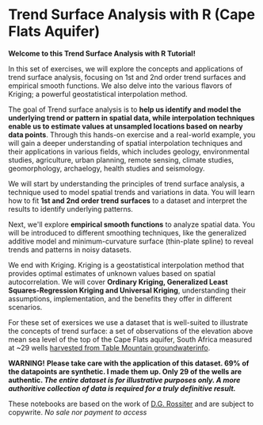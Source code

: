 # Trend Surface Analysis with R (Cape Flats Aquifer)

**Welcome to this Trend Surface Analysis with R Tutorial!** 

In this set of exercises, we will explore the concepts and applications of trend surface analysis, focusing on 1st and 2nd order trend surfaces and empirical smooth functions. We also delve into the various flavors of Kriging; a powerful geostatistical interpolation method.

The goal of Trend surface analysis is to **help us identify and model the underlying trend or pattern in spatial data, while interpolation techniques enable us to estimate values at unsampled locations based on nearby data points**. Through this hands-on exercise and a real-world example, you will gain a deeper understanding of spatial interpolation techniques and their applications in various fields, which includes geology, environmental studies, agriculture, urban planning, remote sensing, climate studies, geomorphology, archaelogy, health studies and seismology.

We will start by understanding the principles of trend surface analysis, a technique used to model spatial trends and variations in data. You will learn how to fit **1st and 2nd order trend surfaces** to a dataset and interpret the results to identify underlying patterns.

Next, we'll explore **empirical smooth functions** to analyze spatial data. You will be introduced to different smoothing techniques, like the generalized additive model and minimum-curvature surface (thin-plate spline) to reveal trends and patterns in noisy datasets.

We end with Kriging. Kriging is a geostatistical interpolation method that provides optimal estimates of unknown values based on spatial autocorrelation. We will cover **Ordinary Kriging, Generalized Least Squares-Regression Kriging and Universal Kriging**, understanding their assumptions, implementation, and the benefits they offer in different scenarios.

For these set of exersices we use a dataset that is well-suited to illustrate the concepts of trend surface: a set of observations of the elevation above mean sea level of the top of the Cape Flats aquifer, South Africa measured at ~29 wells [harvested from Table Mountain groundwaterinfo](https://tablemountain.groundwaterinfo.africa/index.php/view/map/?repository=tmwsa&project=1_water_source_areas).

**WARNING!**
**Please take care with the application of this dataset. 69% of the datapoints are synthetic. I made them up. Only 29 of the wells are authentic. _The entire dataset is for illustrative purposes only. A more authoritive collection of data is required for a truly definitive result._**

These notebooks are based on the work of [D.G. Rossiter](https://cals.cornell.edu/david-rossiter) and are subject to copywrite. _No sale nor payment to access_
